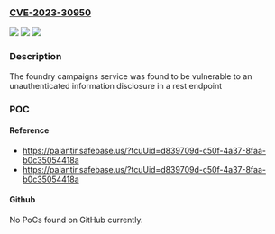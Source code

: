 ### [CVE-2023-30950](https://cve.mitre.org/cgi-bin/cvename.cgi?name=CVE-2023-30950)
![](https://img.shields.io/static/v1?label=Product&message=com.palantir.campaigns%3Acampaigns&color=blue)
![](https://img.shields.io/static/v1?label=Version&message=*%3C%200.623.0%20&color=brighgreen)
![](https://img.shields.io/static/v1?label=Vulnerability&message=This%20attack-focused%20weakness%20is%20caused%20by%20incorrectly%20implemented%20authentication%20schemes%20that%20are%20subject%20to%20spoofing%20attacks.&color=brighgreen)

### Description

The foundry campaigns service was found to be vulnerable to an unauthenticated information disclosure in a rest endpoint

### POC

#### Reference
- https://palantir.safebase.us/?tcuUid=d839709d-c50f-4a37-8faa-b0c35054418a
- https://palantir.safebase.us/?tcuUid=d839709d-c50f-4a37-8faa-b0c35054418a

#### Github
No PoCs found on GitHub currently.

